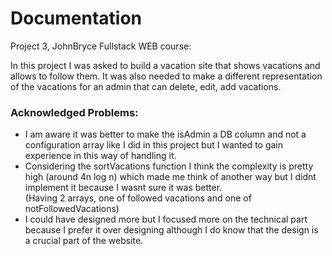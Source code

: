 # Documentation

Project 3, JohnBryce Fullstack WEB course:

In this project I was asked to build a vacation site that shows vacations
and allows to follow them.
It was also needed to make a different representation of the vacations
for an admin that can delete, edit, add vacations.

### Acknowledged Problems:

- I am aware it was better to make the isAdmin a DB column and
  not a configuration array like I did in this project but I wanted
  to gain experience in this way of handling it.
- Considering the sortVacations function I think the complexity is pretty high
  (around 4n log n) which made me think of another way but I didnt implement it
  because I wasnt sure it was better.  
  (Having 2 arrays, one of followed vacations and one of notFollowedVacations)
- I could have designed more but I focused more on the technical part because I prefer it
  over designing although I do know that the design is a crucial part of the website.